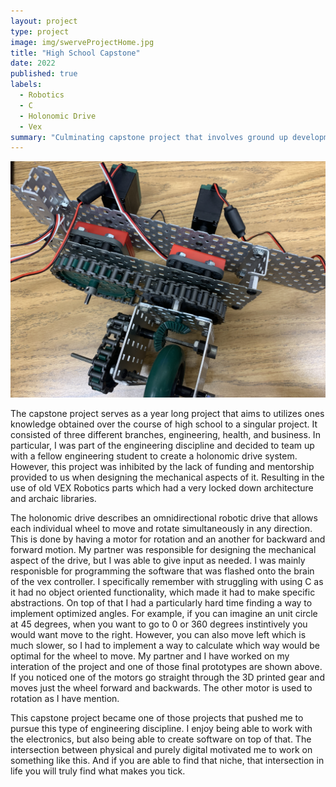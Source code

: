 ```yaml
---
layout: project
type: project
image: img/swerveProjectHome.jpg
title: "High School Capstone"
date: 2022
published: true
labels:
  - Robotics
  - C
  - Holonomic Drive
  - Vex
summary: "Culminating capstone project that involves ground up development of a holonomic drive system."
---
```


<img class="img-fluid" src="../img/swerveWheelMod.JPG">

The capstone project serves as a year long project that aims to utilizes ones knowledge obtained over the course of high school to a singular project. It consisted of three different branches, engineering, health, and business. In particular, I was part of the engineering discipline and decided to team up with a fellow engineering student to create a holonomic drive system. However, this project was inhibited by the lack of funding and mentorship provided to us when designing the mechanical aspects of it. Resulting in the use of old VEX Robotics parts which had a very locked down architecture and archaic libraries. 

The holonomic drive describes an omnidirectional robotic drive that allows each individual wheel to move and rotate simultaneously in any direction. This is done by having a motor for rotation and an another for backward and forward motion. My partner was responsible for designing the mechanical aspect of the drive, but I was able to give input as needed. I was mainly responisble for programming the software that was flashed onto the brain of the vex controller. I specifically remember with struggling with using C as it had no object oriented functionality, which made it had to make specific abstractions. On top of that I had a particularly hard time finding a way to implement optimized angles. For example, if you can imagine an unit circle at 45 degrees, when you want to go to 0 or 360 degrees instintively you would want move to the right. However, you can also move left which is much slower, so I had to implement a way to calculate which way would be optimal for the wheel to move. My partner and I have worked on my interation of the project and one of those final prototypes are shown above. If you noticed one of the motors go straight through the 3D printed gear and moves just the wheel forward and backwards. The other motor is used to rotation as I have mention.

This capstone project became one of those projects that pushed me to pursue this type of engineering discipline. I enjoy being able to work with the electronics, but also being able to create software on top of that. The intersection between physical and purely digital motivated me to work on something like this. And if you are able to find that niche, that intersection in life you will truly find what makes you tick.
